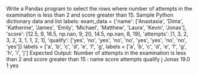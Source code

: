 Write a Pandas program to select the rows where number of attempts in 
the examination is less than 2 and score greater than 15.
Sample Python dictionary data and list labels:
exam_data = {'name': ['Anastasia', 'Dima', 'Katherine', 'James', 'Emily', 
'Michael', 'Matthew', 'Laura', 'Kevin', 'Jonas'],
'score': [12.5, 9, 16.5, np.nan, 9, 20, 14.5, np.nan, 8, 19],
'attempts': [1, 3, 2, 3, 2, 3, 1, 1, 2, 1],
'qualify': ['yes', 'no', 'yes', 'no', 'no', 'yes', 'yes', 'no', 'no', 'yes']}
labels = ['a', 'b', 'c', 'd', 'e', 'f', 'g', labels = ['a', 'b', 'c', 'd', 'e', 'f', 'g', 'h', 'i', 'j']
Expected Output:
Number of attempts in the examination is less than 2 and score greater 
than 15 :
name score attempts qualify
j Jonas 19.0 1 yes
